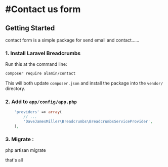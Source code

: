 

#Contact us form 
===
 
 Getting Started
--------------------------------------------------------------------------------
contact form is a simple package for send email and contact......
 

### 1. Install Laravel Breadcrumbs

Run this at the command line:

```bash
composer require alamin/contact
```

This will both update `composer.json` and install the package into the `vendor/` directory.


### 2. Add to `app/config/app.php`
```php
    'providers' => array(
        // ...
        'DaveJamesMiller\Breadcrumbs\BreadcrumbsServiceProvider',
    ),
``` 
### 3. Migrate : 

 php artisan migrate 
 
 that's all
 
 

 
